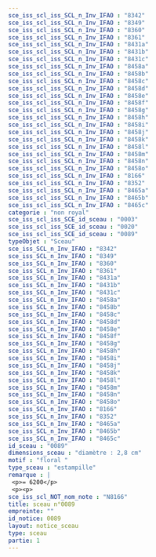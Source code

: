 ```yaml
---
sce_iss_scl_iss_SCL_n_Inv_IFAO : "8342"
sce_iss_scl_iss_SCL_n_Inv_IFAO : "8349"
sce_iss_scl_iss_SCL_n_Inv_IFAO : "8360"
sce_iss_scl_iss_SCL_n_Inv_IFAO : "8361"
sce_iss_scl_iss_SCL_n_Inv_IFAO : "8431a"
sce_iss_scl_iss_SCL_n_Inv_IFAO : "8431b"
sce_iss_scl_iss_SCL_n_Inv_IFAO : "8431c"
sce_iss_scl_iss_SCL_n_Inv_IFAO : "8458a"
sce_iss_scl_iss_SCL_n_Inv_IFAO : "8458b"
sce_iss_scl_iss_SCL_n_Inv_IFAO : "8458c"
sce_iss_scl_iss_SCL_n_Inv_IFAO : "8458d"
sce_iss_scl_iss_SCL_n_Inv_IFAO : "8458e"
sce_iss_scl_iss_SCL_n_Inv_IFAO : "8458f"
sce_iss_scl_iss_SCL_n_Inv_IFAO : "8458g"
sce_iss_scl_iss_SCL_n_Inv_IFAO : "8458h"
sce_iss_scl_iss_SCL_n_Inv_IFAO : "8458i"
sce_iss_scl_iss_SCL_n_Inv_IFAO : "8458j"
sce_iss_scl_iss_SCL_n_Inv_IFAO : "8458k"
sce_iss_scl_iss_SCL_n_Inv_IFAO : "8458l"
sce_iss_scl_iss_SCL_n_Inv_IFAO : "8458m"
sce_iss_scl_iss_SCL_n_Inv_IFAO : "8458n"
sce_iss_scl_iss_SCL_n_Inv_IFAO : "8458o"
sce_iss_scl_iss_SCL_n_Inv_IFAO : "8166"
sce_iss_scl_iss_SCL_n_Inv_IFAO : "8352"
sce_iss_scl_iss_SCL_n_Inv_IFAO : "8465a"
sce_iss_scl_iss_SCL_n_Inv_IFAO : "8465b"
sce_iss_scl_iss_SCL_n_Inv_IFAO : "8465c"
categorie : "non royal"
sce_iss_scl_iss_SCE_id_sceau : "0003"
sce_iss_scl_iss_SCE_id_sceau : "0020"
sce_iss_scl_iss_SCE_id_sceau : "0089"
typeObjet : "Sceau"
sce_iss_SCL_n_Inv_IFAO : "8342"
sce_iss_SCL_n_Inv_IFAO : "8349"
sce_iss_SCL_n_Inv_IFAO : "8360"
sce_iss_SCL_n_Inv_IFAO : "8361"
sce_iss_SCL_n_Inv_IFAO : "8431a"
sce_iss_SCL_n_Inv_IFAO : "8431b"
sce_iss_SCL_n_Inv_IFAO : "8431c"
sce_iss_SCL_n_Inv_IFAO : "8458a"
sce_iss_SCL_n_Inv_IFAO : "8458b"
sce_iss_SCL_n_Inv_IFAO : "8458c"
sce_iss_SCL_n_Inv_IFAO : "8458d"
sce_iss_SCL_n_Inv_IFAO : "8458e"
sce_iss_SCL_n_Inv_IFAO : "8458f"
sce_iss_SCL_n_Inv_IFAO : "8458g"
sce_iss_SCL_n_Inv_IFAO : "8458h"
sce_iss_SCL_n_Inv_IFAO : "8458i"
sce_iss_SCL_n_Inv_IFAO : "8458j"
sce_iss_SCL_n_Inv_IFAO : "8458k"
sce_iss_SCL_n_Inv_IFAO : "8458l"
sce_iss_SCL_n_Inv_IFAO : "8458m"
sce_iss_SCL_n_Inv_IFAO : "8458n"
sce_iss_SCL_n_Inv_IFAO : "8458o"
sce_iss_SCL_n_Inv_IFAO : "8166"
sce_iss_SCL_n_Inv_IFAO : "8352"
sce_iss_SCL_n_Inv_IFAO : "8465a"
sce_iss_SCL_n_Inv_IFAO : "8465b"
sce_iss_SCL_n_Inv_IFAO : "8465c"
id_sceau : "0089"
dimensions_sceau : "diamètre : 2,8 cm"
motif : "floral "
type_sceau : "estampille"
remarque : |
 <p>= 6200</p>
 <p><p>
sce_iss_scl_NOT_nom_note : "N8166"
title: sceau n°0089
empreinte: ""
id_notice: 0089
layout: notice_sceau
type: sceau
partie: 1
---
```

